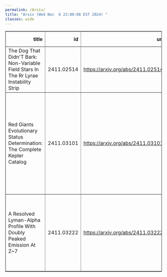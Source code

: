 ```yaml
---
permalink: /Arxiv/
title: "Arxiv (Wed Nov  6 23:00:08 EST 2024) "
classes: wide
---
```

<table border="1" class="dataframe">
  <thead>
    <tr style="text-align: right;">
      <th>title</th>
      <th>id</th>
      <th>url</th>
      <th>authors</th>
      <th>Local Authors</th>
    </tr>
  </thead>
  <tbody>
    <tr>
      <td>The Dog That Didn'T Bark: Non-Variable Field Stars In The Rr Lyrae   Instability Strip</td>
      <td>2411.02514</td>
      <td><a href="https://arxiv.org/abs/2411.02514" target="_blank">https://arxiv.org/abs/2411.02514</a></td>
      <td>Yuxi Lu, Cecilia Mateu, K. Z. Stanek</td>
      <td>Krzysztof Stanek</td>
    </tr>
    <tr>
      <td>Red Giants Evolutionary Status Determination: The Complete Kepler   Catalog</td>
      <td>2411.03101</td>
      <td><a href="https://arxiv.org/abs/2411.03101" target="_blank">https://arxiv.org/abs/2411.03101</a></td>
      <td>M. Vrard, M. H. Pinsonneault, Y. Elsworth, M. Hon, T. Kallinger, J. Kuszlewicz, B. Mosser, R. A. Garcia, J. Tayar, R. Bennett, K. Cao, S. Hekker, L. Loyer, S. Mathur, D. Stello</td>
      <td>Marc Pinsonneault, Smita Mathur</td>
    </tr>
    <tr>
      <td>A Resolved Lyman-Alpha Profile With Doubly Peaked Emission At Z~7</td>
      <td>2411.03222</td>
      <td><a href="https://arxiv.org/abs/2411.03222" target="_blank">https://arxiv.org/abs/2411.03222</a></td>
      <td>C. Moya-Sierralta, J. González-López, L. Infante, L. F. Barrientos, W. Hu, S. Malhotra, J. Rhoads, J. Wang, I. Wold, Z. Zheng</td>
      <td>Ji Wang</td>
    </tr>
  </tbody>
</table>